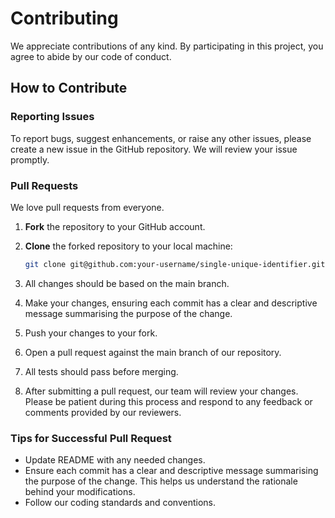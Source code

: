 # Contributing

We appreciate contributions of any kind. By participating in this project, you agree to abide by our code of conduct.

## How to Contribute

### Reporting Issues

To report bugs, suggest enhancements, or raise any other issues, please create a new issue in the GitHub repository. We will review your issue promptly.

### Pull Requests

We love pull requests from everyone.

1. **Fork** the repository to your GitHub account.
1. **Clone** the forked repository to your local machine:

   ```bash
   git clone git@github.com:your-username/single-unique-identifier.git
   ```

1. All changes should be based on the main branch.

1. Make your changes, ensuring each commit has a clear and descriptive message summarising the purpose of the change.

1. Push your changes to your fork.

1. Open a pull request against the main branch of our repository.

1. All tests should pass before merging.

1. After submitting a pull request, our team will review your changes. Please be patient during this process and respond to any feedback or comments provided by our reviewers.

### Tips for Successful Pull Request

- Update README with any needed changes.
- Ensure each commit has a clear and descriptive message summarising the purpose of the change. This helps us understand the rationale behind your modifications.
- Follow our coding standards and conventions.
